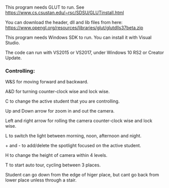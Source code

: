 This program needs GLUT to run. See https://www.cs.csustan.edu/~rsc/SDSU/GLUTinstall.html

You can download the header, dll and lib files from here: https://www.opengl.org/resources/libraries/glut/glutdlls37beta.zip

This program needs Windows SDK to run. You can install it with Visual Studio.

The code can run with VS2015 or VS2017, under Windows 10 RS2 or Creator Update.

### Controlling: ### 
W&S for moving forward and backward.

A&D for turning counter-clock wise and lock wise.

C to change the active student that you are controlling.

Up and Down arrow for zoom in and out the camera.

Left and right arrow for rolling the camera counter-clock wise and lock wise.

L to switch the light between morning, noon, afternoon and night.

\+ and - to add/delete the spotlight focused on the active student.

H to change the height of camera within 4 levels.

T to start auto tour, cycling between 3 places.

Student can go down from the edge of higer place, but cant go back from lower place unless through a stair.
